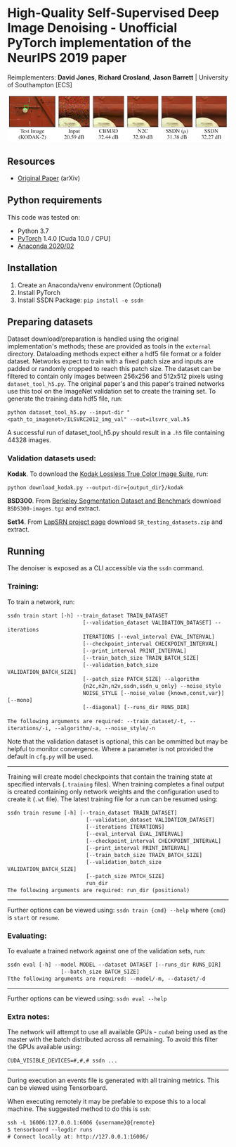 # High-Quality Self-Supervised Deep Image Denoising - Unofficial PyTorch implementation of the NeurIPS 2019 paper
Reimplementers:
**David Jones**, **Richard Crosland**, **Jason Barrett** | University of Southampton [ECS]

![Denoising comparison](figures/example.png "Denoising Comparison")

## Resources

- [Original Paper](https://arxiv.org/abs/1901.10277) (arXiv)

## Python requirements
This code was tested on:
- Python 3.7
- [PyTorch](https://pytorch.org/get-started/locally/) 1.4.0 [Cuda 10.0 / CPU]
- [Anaconda 2020/02](https://www.anaconda.com/distribution/)

## Installation
1. Create an Anaconda/venv environment (Optional)
2. Install PyTorch
3. Install SSDN Package: ```pip install -e ssdn```


## Preparing datasets
Dataset download/preparation is handled using the original implementation's methods; these are provided as tools in the `external` directory. Dataloading methods expect either a hdf5 file format or a folder dataset. Networks expect to train with a fixed patch size and inputs are padded or randomly cropped to reach this patch size. The dataset can be filtered to contain only images between 256x256 and 512x512 pixels using `dataset_tool_h5.py`. The original paper's and this paper's trained networks use this tool on the ImageNet validation set to create the training set.
To generate the training data hdf5 file, run:
```
python dataset_tool_h5.py --input-dir "<path_to_imagenet>/ILSVRC2012_img_val" --out=ilsvrc_val.h5
```

A successful run of dataset_tool_h5.py should result in a `.h5` file containing 44328 images.

### Validation datasets used:

**Kodak**.  To download the [Kodak Lossless True Color Image Suite](http://r0k.us/graphics/kodak/), run:
```
python download_kodak.py --output-dir={output_dir}/kodak
```

**BSD300**.  From [Berkeley Segmentation Dataset and Benchmark](https://www2.eecs.berkeley.edu/Research/Projects/CS/vision/bsds) download `BSDS300-images.tgz` and extract.

**Set14**.  From [LapSRN project page](http://vllab.ucmerced.edu/wlai24/LapSRN) download `SR_testing_datasets.zip` and extract.


## Running
The denoiser is exposed as a CLI accessible via the ```ssdn``` command.

### Training:
To train a network, run:
```
ssdn train start [-h] --train_dataset TRAIN_DATASET
                        [--validation_dataset VALIDATION_DATASET] --iterations
                        ITERATIONS [--eval_interval EVAL_INTERVAL]
                        [--checkpoint_interval CHECKPOINT_INTERVAL]
                        [--print_interval PRINT_INTERVAL]
                        [--train_batch_size TRAIN_BATCH_SIZE]
                        [--validation_batch_size VALIDATION_BATCH_SIZE]
                        [--patch_size PATCH_SIZE] --algorithm
                        {n2c,n2n,n2v,ssdn,ssdn_u_only} --noise_style
                        NOISE_STYLE [--noise_value {known,const,var}] [--mono]
                        [--diagonal] [--runs_dir RUNS_DIR]

The following arguments are required: --train_dataset/-t, --iterations/-i, --algorithm/-a, --noise_style/-n
```
Note that the validation dataset is optional, this can be ommitted but may be helpful to monitor convergence. Where a parameter is not provided the default in `cfg.py` will be used.

---

Training will create model checkpoints that contain the training state at specified intervals (`.training` files). When training completes a final output is created containing only network weights and the configuration used to create it (`.wt` file). The latest training file for a run can be resumed using:
```
ssdn train resume [-h] [--train_dataset TRAIN_DATASET]
                         [--validation_dataset VALIDATION_DATASET]
                         [--iterations ITERATIONS]
                         [--eval_interval EVAL_INTERVAL]
                         [--checkpoint_interval CHECKPOINT_INTERVAL]
                         [--print_interval PRINT_INTERVAL]
                         [--train_batch_size TRAIN_BATCH_SIZE]
                         [--validation_batch_size VALIDATION_BATCH_SIZE]
                         [--patch_size PATCH_SIZE]
                         run_dir
The following arguments are required: run_dir (positional)
```



---

Further options can be viewed using: `ssdn train {cmd} --help` where `{cmd}` is `start` or `resume`.

### Evaluating:
To evaluate a trained network against one of the validation sets, run:
```
ssdn eval [-h] --model MODEL --dataset DATASET [--runs_dir RUNS_DIR]
                 [--batch_size BATCH_SIZE]
Tthe following arguments are required: --model/-m, --dataset/-d
```
---
Further options can be viewed using: `ssdn eval --help`

### Extra notes:

The network will attempt to use all available GPUs - `cuda0` being used as the master with the batch distributed across all remaining. To avoid this filter the GPUs available using:
```
CUDA_VISIBLE_DEVICES=#,#,# ssdn ...
```

---

During execution an events file is generated with all training metrics. This can be viewed using Tensorboard.

When executing remotely it may be prefable to expose this to a local machine. The suggested method to do this is `ssh`:
```
ssh -L 16006:127.0.0.1:6006 {username}@{remote}
$ tensorboard --logdir runs
# Connect locally at: http://127.0.0.1:16006/
```

